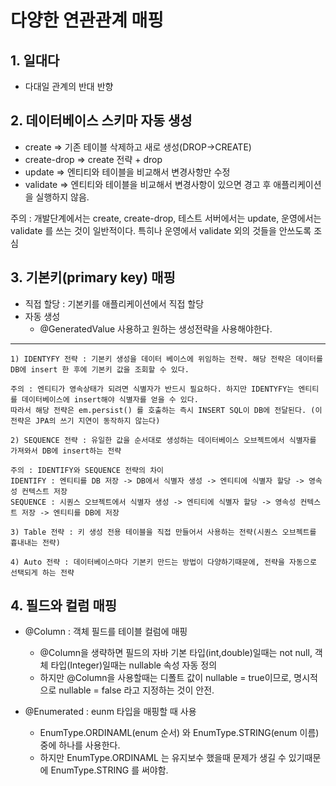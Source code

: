 # 다양한 연관관계 매핑

## 1. 일대다
- 다대일 관계의 반대 반향

## 2. 데이터베이스 스키마 자동 생성
- create => 기존 테이블 삭제하고 새로 생성(DROP->CREATE)
- create-drop => create 전략 + drop
- update => 엔티티와 테이블을 비교해서 변경사항만 수정
- validate => 엔티티와 테이블을 비교해서 변경사항이 있으면 경고 후 애플리케이션을 실행하지 않음.

주의 : 개발단계에서는 create, create-drop, 테스트 서버에서는 update, 운영에서는 validate 를 쓰는 것이 일반적이다. 특히나 운영에서 validate 외의 것들을 안쓰도록 조심

## 3. 기본키(primary key) 매핑
- 직접 할당 : 기본키를 애플리케이션에서 직접 할당
- 자동 생성
  - @GeneratedValue 사용하고 원하는 생성전략을 사용해야한다.

---

    1) IDENTYFY 전략 : 기본키 생성을 데이터 베이스에 위임하는 전략. 해당 전략은 데이터를 DB에 insert 한 후에 기본키 값을 조회할 수 있다.
    
    주의 : 엔티티가 영속상태가 되려면 식별자가 반드시 필요하다. 하지만 IDENTYFY는 엔티티를 데이터베이스에 insert해야 식별자를 얻을 수 있다.
    따라서 해당 전략은 em.persist() 를 호출하는 즉시 INSERT SQL이 DB에 전달된다. (이 전략은 JPA의 쓰기 지연이 동작하지 않는다)
    
    2) SEQUENCE 전략 : 유일한 값을 순서대로 생성하는 데이터베이스 오브젝트에서 식별자를 가져와서 DB에 insert하는 전략
    
    주의 : IDENTIFY와 SEQUENCE 전략의 차이
    IDENTIFY : 엔티티를 DB 저장 -> DB에서 식별자 생성 -> 엔티티에 식별자 할당 -> 영속성 컨텍스트 저장
    SEQUENCE : 시퀀스 오브젝트에서 식별자 생성 -> 엔티티에 식별자 할당 -> 영속성 컨텍스트 저장 -> 엔티티를 DB에 저장
  
    3) Table 전략 : 키 생성 전용 테이블을 직접 만들어서 사용하는 전략(시퀀스 오브젝트를 흉내내는 전략)
    
    4) Auto 전략 : 데이터베이스마다 기본키 만드는 방법이 다양하기때문에, 전략을 자동으로 선택되게 하는 전략
    
    
    
## 4. 필드와 컬럼 매핑
- @Column : 객체 필드를 테이블 컬럼에 매핑
  - @Column을 생략하면 필드의 자바 기본 타입(int,double)일때는 not null, 객체 타입(Integer)일때는 nullable 속성 자동 정의
  - 하지만 @Column을 사용할때는 디폴트 값이 nullable = true이므로, 명시적으로 nullable = false 라고 지정하는 것이 안전.

- @Enumerated : eunm 타입을 매핑할 때 사용
  - EnumType.ORDINAML(enum 순서) 와 EnumType.STRING(enum 이름) 중에 하나를 사용한다.
  - 하지만 EnumType.ORDINAML 는 유지보수 했을때 문제가 생길 수 있기때문에 EnumType.STRING 를 써야함.
